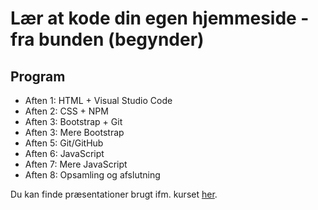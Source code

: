 # Lær at kode din egen hjemmeside - fra bunden (begynder)

## Program

- Aften 1: HTML + Visual Studio Code
- Aften 2: CSS + NPM
- Aften 3: Bootstrap + Git
- Aften 3: Mere Bootstrap
- Aften 5: Git/GitHub
- Aften 6: JavaScript
- Aften 7: Mere JavaScript
- Aften 8: Opsamling og afslutning

Du kan finde præsentationer brugt ifm. kurset [her](https://boblbobl.com/fof-webdev-101/).
